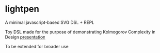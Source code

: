 # lightpen
A minimal javascript-based SVG DSL + REPL

Toy DSL made for the purpose of demonstrating Kolmogorov Complexity in Design [presentation](https://www.slideshare.net/alekbr/kolmogorov-complexity-art-and-all-that)

To be extended for broader use